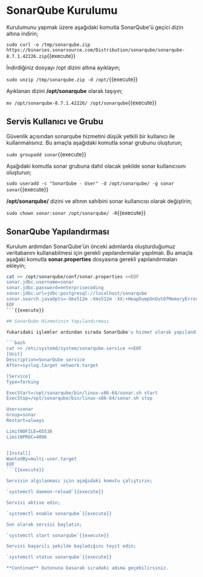 # SonarQube Kurulumu

Kurulumunu yapmak üzere aşağıdaki komutla SonarQube'ü geçici dizin altına indirin;

`sudo curl -o /tmp/sonarqube.zip https://binaries.sonarsource.com/Distribution/sonarqube/sonarqube-8.7.1.42226.zip`{{execute}}

İndirdiğiniz dosyayı /opt dizini altına ayıklayın;

`sudo unzip /tmp/sonarqube.zip -d /opt/`{{execute}}

Ayıklanan dizini **/opt/sonarqube** olarak taşıyın;

`mv /opt/sonarqube-8.7.1.42226/ /opt/sonarqube`{{execute}}

## Servis Kullanıcı ve Grubu

Güvenlik açısından sonarqube hizmetini düşük yetkili bir kullanıcı ile kullanmalısınız. Bu amaçla aşağıdaki komutla sonar grubunu oluşturun;

`sudo groupadd sonar`{{execute}}

Aşağıdaki komutla sonar grubuna dahil olacak şekilde sonar kullanıcısını oluşturun;

`sudo useradd -c "SonarQube - User" -d /opt/sonarqube/ -g sonar sonar`{{execute}}

**/opt/sonarqube/** dizini ve altının sahibini sonar kullanıcısı olarak değiştirin;

`sudo chown sonar:sonar /opt/sonarqube/ -R`{{execute}}

## SonarQube Yapılandırması

Kurulum ardımdan SonarQube'ün önceki adımlarda oluşturduğumuz veritabanını kullanabilmesi için gerekli yapılandırmalar yapılmalı. Bu amaçla aşağaki komutla **sonar.properties** dosyasına gerekli yapılandırmaları ekleyin;

```bash
cat >> /opt/sonarqube/conf/sonar.properties <<EOF
sonar.jdbc.username=sonar
sonar.jdbc.password=enterprisecoding
sonar.jdbc.url=jdbc:postgresql://localhost/sonarqube
sonar.search.javaOpts=-Xmx512m -Xms512m -XX:+HeapDumpOnOutOfMemoryError
EOF
```{{execute}}

## SonarQube Hizmetinin Yapılandırması

Yukarıdaki işlemler ardından sırada SonarQube'u hizmet olarak yapılandırmakta. Bu amaçla aşağıdaki komut ve içerikle **sonarqube.service** dosyasını oluşturun;

```bash
cat >> /etc/systemd/system/sonarqube.service <<EOF
[Unit]
Description=SonarQube service
After=syslog.target network.target

[Service]
Type=forking

ExecStart=/opt/sonarqube/bin/linux-x86-64/sonar.sh start
ExecStop=/opt/sonarqube/bin/linux-x86-64/sonar.sh stop

User=sonar
Group=sonar
Restart=always

LimitNOFILE=65536
LimitNPROC=4096


[Install]
WantedBy=multi-user.target
EOF
```{{execute}}

Servisin algılanması için aşağıdaki komutu çalıştırın;

`systemctl daemon-reload`{{execute}}

Servisi aktive edin;

`systemctl enable sonarqube`{{execute}}

Son olarak servisi başlatın;

`systemctl start sonarqube`{{execute}}

Servisi başarılı şekilde başladığını teyit edin;

`systemctl status sonarqube`{{execute}}

**Continue** butonuna basarak sıradaki adıma geçebilirsiniz.
